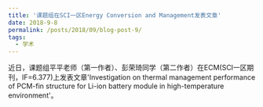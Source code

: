 ```yaml
---
title: '课题组在SCI一区Energy Conversion and Management发表文章'
date: 2018-9-8
permalink: /posts/2018/09/blog-post-9/
tags:
  - 学术
---
```


近日，课题组平平老师（第一作者）、彭荣琦同学（第二作者）在ECM(SCI一区期刊，IF=6.377)上发表文章'Investigation on thermal management performance of PCM-fin structure for Li-ion battery module in high-temperature environment'。

